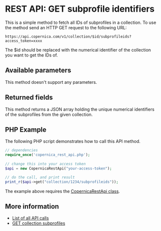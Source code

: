 # REST API: GET subprofile identifiers

This is a simple method to fetch all IDs of subprofiles in a collection.
To use the method send an HTTP GET request to the following URL:

`https://api.copernica.com/v1/collection/$id/subprofileids?access_token=xxxx`

The $id should be replaced with the numerical identifier of the collection
you want to get the IDs of.

## Available parameters

This method doesn't support any parameters.

## Returned fields

This method returns a JSON array holding the unique numerical identifiers of
the subprofiles from the given collection.

## PHP Example

The following PHP script demonstrates how to call this API method.

```php
// dependencies
require_once('copernica_rest_api.php');
   
// change this into your access token
$api = new CopernicaRestApi("your-access-token");

// do the call, and print result
print_r($api->get("collection/1234/subprofileids"));
```

The example above requires the [CopernicaRestApi class](rest-php).   

## More information

* [List of all API calls](rest-api)
* [GET collection subprofiles](rest-get-collection-subprofiles)
